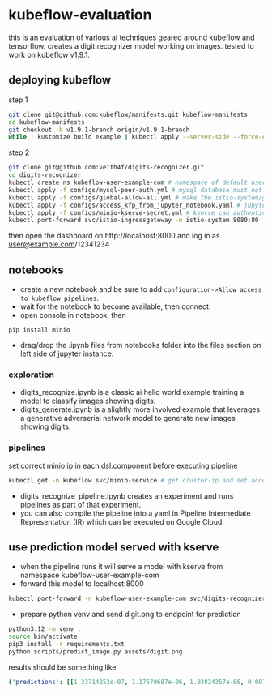 # kubeflow-evaluation
this is an evaluation of various ai techniques geared around kubeflow and tensorflow. creates a digit recognizer model working on images. tested to work on kubeflow v1.9.1.

## deploying kubeflow
step 1
```bash
git clone git@github.com:kubeflow/manifests.git kubeflow-manifests
cd kubeflow-manifests
git checkout -b v1.9.1-branch origin/v1.9.1-branch
while ! kustomize build example | kubectl apply --server-side --force-conflicts -f -; do echo "Retrying to apply resources"; sleep 20; done
```
step 2
```bash
git clone git@github.com:veith4f/digits-recognizer.git
cd digits-recognizer
kubectl create ns kubeflow-user-example-com # namespace of default user
kubectl apply -f configs/mysql-peer-auth.yml # mysql database must not do mtls
kubectl apply -f configs/global-allow-all.yml # make the istio-system/global-deny-all a global allow-all
kubectl apply -f configs/access_kfp_from_jupyter_notebook.yaml # jupyter notebooks of default user (namespace kubeflow-user-example-com) can create pipelines
kubectl apply -f configs/minio-kserve-secret.yml # kserve can authenticate to built-in minio
kubectl port-forward svc/istio-ingressgateway -n istio-system 8080:80
```
then open the dashboard on http://localhost:8000 and log in as user@example.com/12341234

## notebooks 
- create a new notebook and be sure to add `configuration->Allow access to kubeflow pipelines`.
- wait for the notebook to become available, then connect.
- open console in notebook, then
```
pip install minio
```
- drag/drop the .ipynb files from notebooks folder into the files section on left side of jupyter instance.

### exploration
- digits_recognize.ipynb is a classic ai hello world example training a model to classify images showing digits.
- digits_generate.ipynb is a slightly more involved example that leverages a generative adverserial network model to generate new images showing digits.

### pipelines
set correct minio ip in each dsl.component before executing pipeline
```bash
kubectl get -n kubeflow svc/minio-service # get cluster-ip and set accordingly in notebook
```
- digits_recognize_pipeline.ipynb creates an experiment and runs pipelines as part of that experiment.
- you can also compile the pipeline into a yaml in Pipeline Intermediate Representation (IR) which can be executed on Google Cloud.

## use prediction model served with kserve
- when the pipeline runs it will serve a model with kserve from namespace kubeflow-user-example-com
- forward this model to localhost:8000
```bash
kubectl port-forward -n kubeflow-user-example-com svc/digits-recognizer-predictor-00001-private 8000:80
```
- prepare python venv and send digit.png to endpoint for prediction
```bash
python3.12 -m venv .
source bin/activate
pip3 install -r requirements.txt
python scripts/predict_image.py assets/digit.png
```
results should be something like
```yaml
{'predictions': [[1.33714252e-07, 1.17570687e-06, 1.03824357e-06, 0.0074280994, 1.30658311e-08, 0.984939337, 5.25189944e-06, 1.1648237e-05, 1.52014836e-05, 0.00759810442]]}
```
